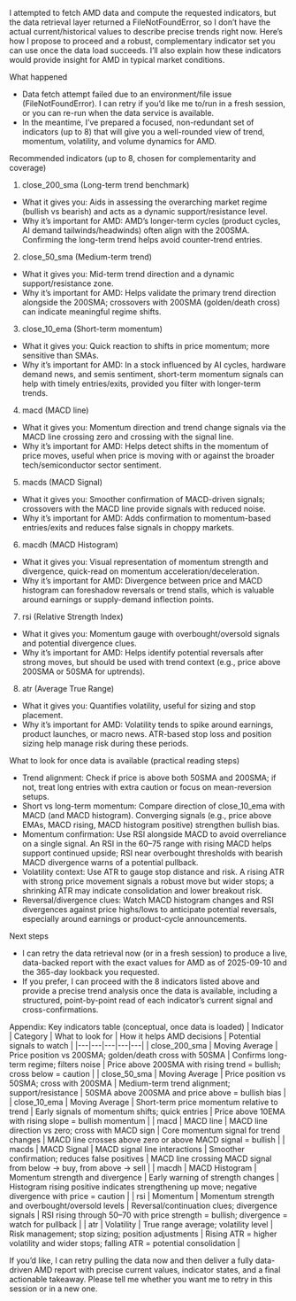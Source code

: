 I attempted to fetch AMD data and compute the requested indicators, but the data retrieval layer returned a FileNotFoundError, so I don’t have the actual current/historical values to describe precise trends right now. Here’s how I propose to proceed and a robust, complementary indicator set you can use once the data load succeeds. I’ll also explain how these indicators would provide insight for AMD in typical market conditions.

What happened
- Data fetch attempt failed due to an environment/file issue (FileNotFoundError). I can retry if you’d like me to/run in a fresh session, or you can re-run when the data service is available.
- In the meantime, I’ve prepared a focused, non-redundant set of indicators (up to 8) that will give you a well-rounded view of trend, momentum, volatility, and volume dynamics for AMD.

 Recommended indicators (up to 8, chosen for complementarity and coverage)
1) close_200_sma (Long-term trend benchmark)
- What it gives you: Aids in assessing the overarching market regime (bullish vs bearish) and acts as a dynamic support/resistance level.
- Why it’s important for AMD: AMD’s longer-term cycles (product cycles, AI demand tailwinds/headwinds) often align with the 200SMA. Confirming the long-term trend helps avoid counter-trend entries.

2) close_50_sma (Medium-term trend)
- What it gives you: Mid-term trend direction and a dynamic support/resistance zone.
- Why it’s important for AMD: Helps validate the primary trend direction alongside the 200SMA; crossovers with 200SMA (golden/death cross) can indicate meaningful regime shifts.

3) close_10_ema (Short-term momentum)
- What it gives you: Quick reaction to shifts in price momentum; more sensitive than SMAs.
- Why it’s important for AMD: In a stock influenced by AI cycles, hardware demand news, and semis sentiment, short-term momentum signals can help with timely entries/exits, provided you filter with longer-term trends.

4) macd (MACD line)
- What it gives you: Momentum direction and trend change signals via the MACD line crossing zero and crossing with the signal line.
- Why it’s important for AMD: Helps detect shifts in the momentum of price moves, useful when price is moving with or against the broader tech/semiconductor sector sentiment.

5) macds (MACD Signal)
- What it gives you: Smoother confirmation of MACD-driven signals; crossovers with the MACD line provide signals with reduced noise.
- Why it’s important for AMD: Adds confirmation to momentum-based entries/exits and reduces false signals in choppy markets.

6) macdh (MACD Histogram)
- What it gives you: Visual representation of momentum strength and divergence, quick-read on momentum acceleration/deceleration.
- Why it’s important for AMD: Divergence between price and MACD histogram can foreshadow reversals or trend stalls, which is valuable around earnings or supply-demand inflection points.

7) rsi (Relative Strength Index)
- What it gives you: Momentum gauge with overbought/oversold signals and potential divergence clues.
- Why it’s important for AMD: Helps identify potential reversals after strong moves, but should be used with trend context (e.g., price above 200SMA or 50SMA for uptrends).

8) atr (Average True Range)
- What it gives you: Quantifies volatility, useful for sizing and stop placement.
- Why it’s important for AMD: Volatility tends to spike around earnings, product launches, or macro news. ATR-based stop loss and position sizing help manage risk during these periods.

What to look for once data is available (practical reading steps)
- Trend alignment: Check if price is above both 50SMA and 200SMA; if not, treat long entries with extra caution or focus on mean-reversion setups.
- Short vs long-term momentum: Compare direction of close_10_ema with MACD (and MACD histogram). Converging signals (e.g., price above EMAs, MACD rising, MACD histogram positive) strengthen bullish bias.
- Momentum confirmation: Use RSI alongside MACD to avoid overreliance on a single signal. An RSI in the 60–75 range with rising MACD helps support continued upside; RSI near overbought thresholds with bearish MACD divergence warns of a potential pullback.
- Volatility context: Use ATR to gauge stop distance and risk. A rising ATR with strong price movement signals a robust move but wider stops; a shrinking ATR may indicate consolidation and lower breakout risk.
- Reversal/divergence clues: Watch MACD histogram changes and RSI divergences against price highs/lows to anticipate potential reversals, especially around earnings or product-cycle announcements.

Next steps
- I can retry the data retrieval now (or in a fresh session) to produce a live, data-backed report with the exact values for AMD as of 2025-09-10 and the 365-day lookback you requested.
- If you prefer, I can proceed with the 8 indicators listed above and provide a precise trend analysis once the data is available, including a structured, point-by-point read of each indicator’s current signal and cross-confirmations.

Appendix: Key indicators table (conceptual, once data is loaded)
| Indicator | Category | What to look for | How it helps AMD decisions | Potential signals to watch |
|---|---|---|---|---|
| close_200_sma | Moving Average | Price position vs 200SMA; golden/death cross with 50SMA | Confirms long-term regime; filters noise | Price above 200SMA with rising trend = bullish; cross below = caution |
| close_50_sma | Moving Average | Price position vs 50SMA; cross with 200SMA | Medium-term trend alignment; support/resistance | 50SMA above 200SMA and price above = bullish bias |
| close_10_ema | Moving Average | Short-term price momentum relative to trend | Early signals of momentum shifts; quick entries | Price above 10EMA with rising slope = bullish momentum |
| macd | MACD line | MACD line direction vs zero; cross with MACD sign | Core momentum signal for trend changes | MACD line crosses above zero or above MACD signal = bullish |
| macds | MACD Signal | MACD signal line interactions | Smoother confirmation; reduces false positives | MACD line crossing MACD signal from below → buy, from above → sell |
| macdh | MACD Histogram | Momentum strength and divergence | Early warning of strength changes | Histogram rising positive indicates strengthening up move; negative divergence with price = caution |
| rsi | Momentum | Momentum strength and overbought/oversold levels | Reversal/continuation clues; divergence signals | RSI rising through 50–70 with price strength = bullish; divergence = watch for pullback |
| atr | Volatility | True range average; volatility level | Risk management; stop sizing; position adjustments | Rising ATR = higher volatility and wider stops; falling ATR = potential consolidation |

If you’d like, I can retry pulling the data now and then deliver a fully data-driven AMD report with precise current values, indicator states, and a final actionable takeaway. Please tell me whether you want me to retry in this session or in a new one.